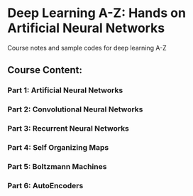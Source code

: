 # Deep Learning A-Z: Hands on Artificial Neural Networks
Course notes and sample codes for deep learning A-Z

## Course Content:

### Part 1: Artificial Neural Networks

### Part 2: Convolutional Neural Networks

### Part 3: Recurrent Neural Networks

### Part 4: Self Organizing Maps

### Part 5: Boltzmann Machines

### Part 6: AutoEncoders
